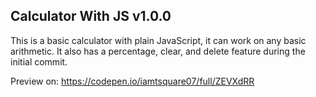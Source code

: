 ## Calculator With JS v1.0.0
This is a basic calculator with plain JavaScript, it can work on any basic arithmetic. It also has a percentage, clear, and delete feature during the initial commit.

Preview on: https://codepen.io/iamtsquare07/full/ZEVXdRR
